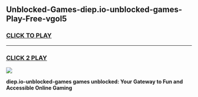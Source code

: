 
## Unblocked-Games-diep.io-unblocked-games-Play-Free-vgol5
<h3>
<a href="https://premium76.site?title=diep.io-unblocked-games&ref=21A">CLICK TO PLAY</a></h3>
<hr>

<h3>
<a href="https://premium76.site?title=diep.io-unblocked-games&ref=21A">CLICK 2 PLAY</a>
  
</h3>

<a href="https://premium76.site?title=diep.io-unblocked-games&ref=21A"><img src="https://clearcache.store/games.png"></a>


**diep.io-unblocked-games games unblocked: Your Gateway to Fun and Accessible Online Gaming**
